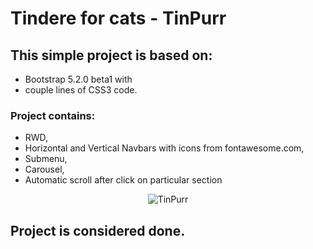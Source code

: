 # Tindere for cats - TinPurr

## This simple project is based on:
* Bootstrap 5.2.0 beta1 with 
* couple lines of CSS3 code.
 


### Project contains:
* RWD,
* Horizontal and Vertical Navbars with icons from fontawesome.com,
* Submenu,
* Carousel, 
* Automatic scroll after click on particular section

<p align="center">
  <img src="https://i.ibb.co/5nWmgqr/TinPurr.jpg" alt="TinPurr"/>
</p>

## Project is considered done. 


